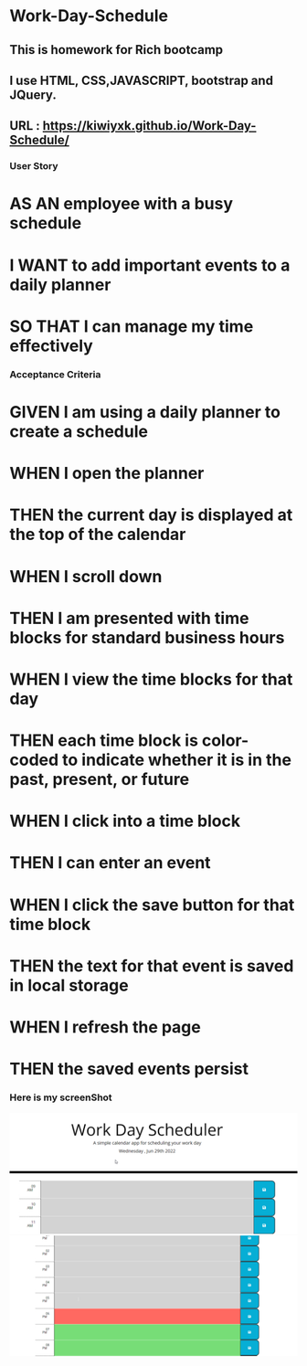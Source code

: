 # Work-Day-Schedule

## This is homework for Rich bootcamp 
## I use HTML, CSS,JAVASCRIPT, bootstrap and JQuery.
## URL :  https://kiwiyxk.github.io/Work-Day-Schedule/

### User Story
# AS AN employee with a busy schedule 

# I WANT to add important events to a daily planner

# SO THAT I can manage my time effectively

### Acceptance Criteria
# GIVEN I am using a daily planner to create a schedule
# WHEN I open the planner
# THEN the current day is displayed at the top of the calendar
# WHEN I scroll down
# THEN I am presented with time blocks for standard business hours
# WHEN I view the time blocks for that day
# THEN each time block is color-coded to indicate whether it is in the past, present, or future
# WHEN I click into a time block
# THEN I can enter an event
# WHEN I click the save button for that time block
# THEN the text for that event is saved in local storage
# WHEN I refresh the page
# THEN the saved events persist


### Here is my screenShot 
![screenshot](./assest/photo/screenshot.jpg.png)
![screenshot](./assest/photo/screenshot.jpg%20(2).png)

